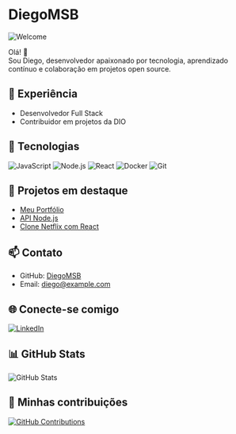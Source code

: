 # DiegoMSB

![Welcome](https://media.giphy.com/media/hvRJCLFzcasrR4ia7z/giphy.gif)

Olá! 👋  
Sou Diego, desenvolvedor apaixonado por tecnologia, aprendizado contínuo e colaboração em projetos open source.

## 💼 Experiência
- Desenvolvedor Full Stack  
- Contribuidor em projetos da DIO

## 🚀 Tecnologias
![JavaScript](https://img.shields.io/badge/JavaScript-F7DF1E?style=for-the-badge&logo=javascript&logoColor=black)
![Node.js](https://img.shields.io/badge/Node.js-339933?style=for-the-badge&logo=nodedotjs&logoColor=white)
![React](https://img.shields.io/badge/React-20232A?style=for-the-badge&logo=react&logoColor=61DAFB)
![Docker](https://img.shields.io/badge/Docker-2496ED?style=for-the-badge&logo=docker&logoColor=white)
![Git](https://img.shields.io/badge/GIT-E44C30?style=for-the-badge&logo=git&logoColor=white)

## 🌟 Projetos em destaque
- [Meu Portfólio](https://github.com/DiegoMSB/portfolio)
- [API Node.js](https://github.com/DiegoMSB/api-node)
- [Clone Netflix com React](https://github.com/DiegoMSB/netflix-clone)

## 📫 Contato
- GitHub: [DiegoMSB](https://github.com/DiegoMSB)  
- Email: diego@example.com

## 🌐 Conecte-se comigo
[![LinkedIn](https://img.shields.io/badge/LinkedIn-0077B5?style=for-the-badge&logo=linkedin&logoColor=white)](https://www.linkedin.com/in/diegobritodbs)

## 📊 GitHub Stats
![GitHub Stats](https://github-readme-stats.vercel.app/api?username=DiegoMSB&theme=transparent&bg_color=000&border_color=30A3DC&show_icons=true&icon_color=30A3DC&title_color=E94D5F&text_color=FFF)

## 🧠 Minhas contribuições
[![GitHub Contributions](https://github-readme-streak-stats.herokuapp.com/?user=DiegoMSB&theme=dark)](https://github.com/DiegoMSB)
